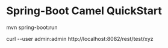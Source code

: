 # Spring-Boot Camel QuickStart

mvn spring-boot:run

curl --user admin:admin http://localhost:8082/rest/test/xyz
